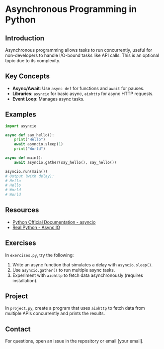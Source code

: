 # Asynchronous Programming in Python

## Introduction
Asynchronous programming allows tasks to run concurrently, useful for non-developers to handle I/O-bound tasks like API calls. This is an optional topic due to its complexity.

## Key Concepts
- **Async/Await**: Use `async def` for functions and `await` for pauses.
- **Libraries**: `asyncio` for basic async, `aiohttp` for async HTTP requests.
- **Event Loop**: Manages async tasks.

## Examples
```python
import asyncio

async def say_hello():
    print("Hello")
    await asyncio.sleep(1)
    print("World")

async def main():
    await asyncio.gather(say_hello(), say_hello())

asyncio.run(main())
# Output (with delay):
# Hello
# Hello
# World
# World
```

## Resources
- [Python Official Documentation - asyncio](https://docs.python.org/3/library/asyncio.html)
- [Real Python - Async IO](https://realpython.com/async-io-python/)

## Exercises
In `exercises.py`, try the following:
1. Write an async function that simulates a delay with `asyncio.sleep()`.
2. Use `asyncio.gather()` to run multiple async tasks.
3. Experiment with `aiohttp` to fetch data asynchronously (requires installation).

## Project
In `project.py`, create a program that uses `aiohttp` to fetch data from multiple APIs concurrently and prints the results.

## Contact
For questions, open an issue in the repository or email [your email].
